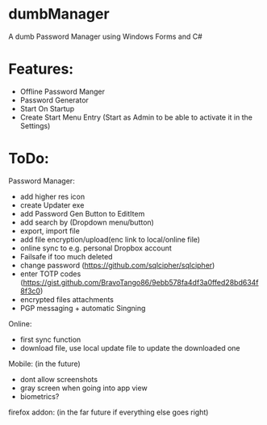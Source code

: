 # dumbManager
A dumb Password Manager using Windows Forms and C#


# Features:
- Offline Password Manger
- Password Generator
- Start On Startup 
- Create Start Menu Entry (Start as Admin to be able to activate it in the Settings)


# ToDo:

Password Manager:
- add higher res icon
- create Updater exe
- add Password Gen Button to EditItem
- add search by (Dropdown menu/button)
- export, import file
- add file encryption/upload(enc link to local/online file)
- online sync to e.g. personal Dropbox account
- Failsafe if too much deleted
- change password (https://github.com/sqlcipher/sqlcipher)
- enter TOTP codes (https://gist.github.com/BravoTango86/9ebb578fa4df3a0ffed28bd634f8f3c0)
- encrypted files attachments
- PGP messaging + automatic Singning

Online: 
- first sync function
- download file, use local update file to update the downloaded one




Mobile: (in the future)
- dont allow screenshots
- gray screen when going into app view
- biometrics?


firefox addon: (in the far future if everything else goes right)


